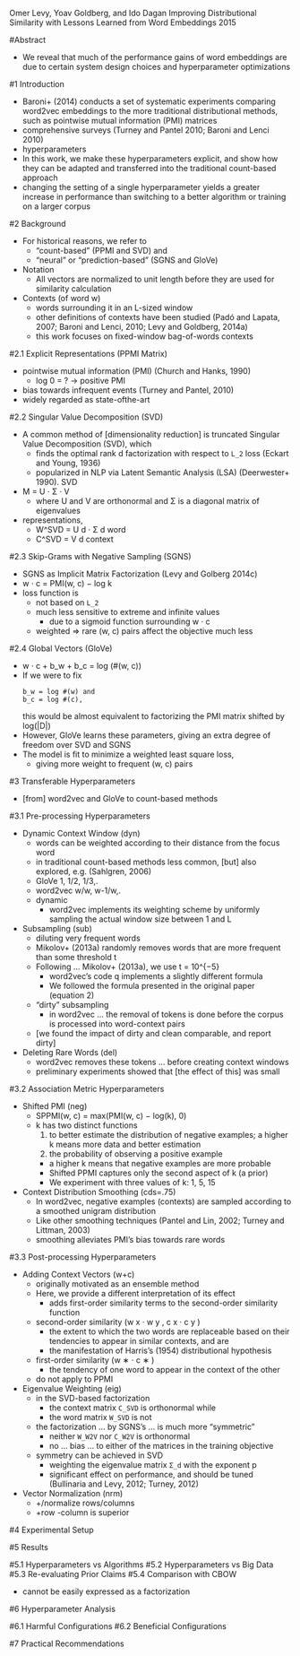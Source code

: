 Omer Levy, Yoav Goldberg, and Ido Dagan
Improving Distributional Similarity with Lessons Learned from Word Embeddings
2015

#Abstract

* We reveal that much of the performance gains of word embeddings are
  due to certain system design choices and hyperparameter optimizations

#1 Introduction

* Baroni+ (2014) conducts a set of systematic experiments
  comparing word2vec embeddings to the more traditional distributional methods,
  such as pointwise mutual information (PMI) matrices
* comprehensive surveys (Turney and Pantel 2010; Baroni and Lenci 2010)
* hyperparameters
* In this work, we make these hyperparameters explicit, and show how they can
  be adapted and transferred into the traditional count-based approach
* changing the setting of a single hyperparameter yields a greater increase in
  performance
  than switching to a better algorithm or training on a larger corpus

#2 Background

* For historical reasons, we refer to
  * “count-based” (PPMI and SVD) and
  * “neural” or “prediction-based” (SGNS and GloVe)
* Notation
  * All vectors are normalized to unit length
    before they are used for similarity calculation
* Contexts (of word w)
  * words surrounding it in an L-sized window
  * other definitions of contexts have been studied
    (Padó and Lapata, 2007; Baroni and Lenci, 2010; Levy and Goldberg, 2014a)
  * this work focuses on fixed-window bag-of-words contexts

#2.1 Explicit Representations (PPMI Matrix)

* pointwise mutual information (PMI) (Church and Hanks, 1990)
  * log 0 = ? -> positive PMI
* bias towards infrequent events (Turney and Pantel, 2010)
* widely regarded as state-ofthe-art

#2.2 Singular Value Decomposition (SVD)

* A common method of [dimensionality reduction] is
  truncated Singular Value Decomposition (SVD), which
  * finds the optimal rank d factorization with respect to `L_2` loss
    (Eckart and Young, 1936)
  * popularized in NLP via Latent Semantic Analysis (LSA)
    (Deerwester+ 1990).  SVD
* M = U · Σ · V
  * where U and V are orthonormal and Σ is a diagonal matrix of eigenvalues
* representations,
  * W^SVD = U d · Σ d   word
  * C^SVD = V d         context

#2.3 Skip-Grams with Negative Sampling (SGNS)

* SGNS as Implicit Matrix Factorization (Levy and Golberg 2014c)
* w · c = PMI(w, c) − log k
* loss function is
  * not based on `L_2`
  * much less sensitive to extreme and infinite values
    * due to a sigmoid function surrounding w  · c
  * weighted => rare (w, c) pairs affect the objective much less

#2.4 Global Vectors (GloVe)

* w · c + b_w + b_c = log (#(w, c))
* If we were to fix
  ```
  b_w = log #(w) and
  b_c = log #(c),
  ```
  this would be almost equivalent to
  factorizing the PMI matrix shifted by log(|D|)
* However, GloVe learns these parameters, giving
  an extra degree of freedom over SVD and SGNS
* The model is fit to minimize a weighted least square loss,
  * giving more weight to frequent (w, c) pairs

#3 Transferable Hyperparameters

* [from] word2vec and GloVe to count-based methods

#3.1 Pre-processing Hyperparameters

* Dynamic Context Window (dyn)
  * words can be weighted according to their distance from the focus word
  * in traditional count-based methods less common,
    [but] also explored, e.g. (Sahlgren, 2006)
  * GloVe 1, 1/2, 1/3,.
  * word2vec w/w, w-1/w,.
  * dynamic
    * word2vec implements its weighting scheme
      by uniformly sampling the actual window size between 1 and L
* Subsampling (sub)
  * diluting very frequent words
  * Mikolov+ (2013a) randomly removes words that are more frequent
    than some threshold t
  * Following ... Mikolov+ (2013a), we use t = 10^{−5}
    * word2vec’s code q implements a slightly different formula
    * We followed the formula presented in the original paper
     (equation 2)
  * “dirty” subsampling
    * in word2vec ... the removal of tokens is done before the corpus is
     processed into word-context pairs
  * [we found the impact of dirty and clean comparable, and report dirty]
* Deleting Rare Words (del)
  * word2vec removes these tokens ... before creating context windows
  * preliminary experiments showed that [the effect of this] was small

#3.2 Association Metric Hyperparameters

* Shifted PMI (neg)
  * SPPMI(w, c) = max(PMI(w, c) − log(k), 0)
  * k has two distinct functions
    1. to better estimate the distribution of negative examples;
      a higher k means more data and better estimation
    2. the probability of observing a positive example
      * a higher k means that negative examples are more probable
    * Shifted PPMI captures only the second aspect of k (a prior)
    * We experiment with three values of k: 1, 5, 15
* Context Distribution Smoothing (cds=.75)
  * In word2vec, negative examples (contexts) are sampled according to a
    smoothed unigram distribution
  * Like other smoothing techniques
    (Pantel and Lin, 2002; Turney and Littman, 2003)
  * smoothing alleviates PMI’s bias towards rare words

#3.3 Post-processing Hyperparameters

* Adding Context Vectors (w+c)
  * originally motivated as an ensemble method
  * Here, we provide a different interpretation of its effect
    * adds first-order similarity terms to the second-order similarity function
  * second-order similarity (w x · w y , c x · c y )
    * the extent to which the two words are replaceable
      based on their tendencies to appear in similar contexts, and are
    * the manifestation of Harris’s (1954) distributional hypothesis
  * first-order similarity (w ∗ · c ∗ )
    * the tendency of one word to appear in the context of the other
  * do not apply to PPMI
* Eigenvalue Weighting (eig)
  * in the SVD-based factorization
    * the context matrix `C_SVD` is orthonormal while
    * the word matrix `W_SVD` is not
  * the factorization ... by SGNS’s ... is much more “symmetric”
    * neither `W_W2V` nor `C_W2V` is orthonormal
    * no ... bias ... to either of the matrices in the training objective
  * symmetry can be achieved in SVD
    * weighting the eigenvalue matrix `Σ_d` with the exponent p
    * significant effect on performance, and should be tuned
      (Bullinaria and Levy, 2012; Turney, 2012)
* Vector Normalization (nrm)
  * +/normalize rows/columns
  * +row -column is superior

#4 Experimental Setup

#5 Results

#5.1 Hyperparameters vs Algorithms
#5.2 Hyperparameters vs Big Data
#5.3 Re-evaluating Prior Claims
#5.4 Comparison with CBOW
* cannot be easily expressed as a factorization

#6 Hyperparameter Analysis

#6.1 Harmful Configurations
#6.2 Beneficial Configurations

#7 Practical Recommendations
